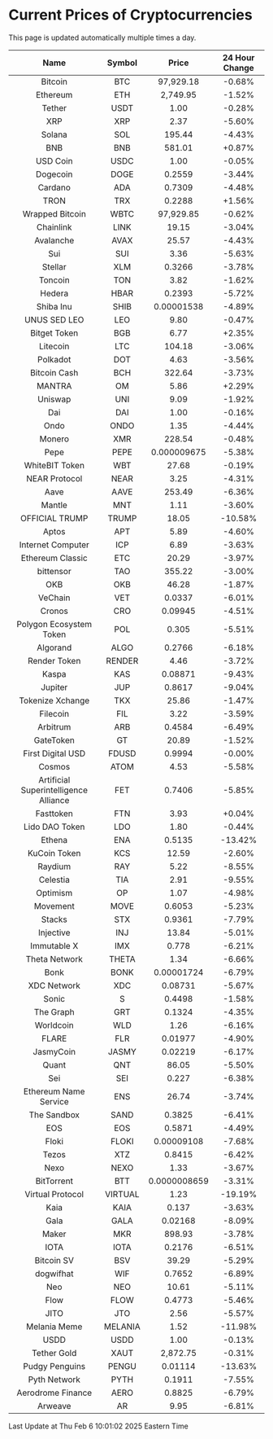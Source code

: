 # Current Prices of Cryptocurrencies
This page is updated automatically multiple times a day.

| Name | Symbol | Price | 24 Hour Change |
| :---: |:---:| :---: | :---: |
| Bitcoin | BTC | 97,929.18 | -0.68% |
| Ethereum | ETH | 2,749.95 | -1.52% |
| Tether | USDT | 1.00 | -0.28% |
| XRP | XRP | 2.37 | -5.60% |
| Solana | SOL | 195.44 | -4.43% |
| BNB | BNB | 581.01 | +0.87% |
| USD Coin | USDC | 1.00 | -0.05% |
| Dogecoin | DOGE | 0.2559 | -3.44% |
| Cardano | ADA | 0.7309 | -4.48% |
| TRON | TRX | 0.2288 | +1.56% |
| Wrapped Bitcoin | WBTC | 97,929.85 | -0.62% |
| Chainlink | LINK | 19.15 | -3.04% |
| Avalanche | AVAX | 25.57 | -4.43% |
| Sui | SUI | 3.36 | -5.63% |
| Stellar | XLM | 0.3266 | -3.78% |
| Toncoin | TON | 3.82 | -1.62% |
| Hedera | HBAR | 0.2393 | -5.72% |
| Shiba Inu | SHIB | 0.00001538 | -4.89% |
| UNUS SED LEO | LEO | 9.80 | -0.47% |
| Bitget Token | BGB | 6.77 | +2.35% |
| Litecoin | LTC | 104.18 | -3.06% |
| Polkadot | DOT | 4.63 | -3.56% |
| Bitcoin Cash | BCH | 322.64 | -3.73% |
| MANTRA | OM | 5.86 | +2.29% |
| Uniswap | UNI | 9.09 | -1.92% |
| Dai | DAI | 1.00 | -0.16% |
| Ondo | ONDO | 1.35 | -4.44% |
| Monero | XMR | 228.54 | -0.48% |
| Pepe | PEPE | 0.000009675 | -5.38% |
| WhiteBIT Token | WBT | 27.68 | -0.19% |
| NEAR Protocol | NEAR | 3.25 | -4.31% |
| Aave | AAVE | 253.49 | -6.36% |
| Mantle | MNT | 1.11 | -3.60% |
| OFFICIAL TRUMP | TRUMP | 18.05 | -10.58% |
| Aptos | APT | 5.89 | -4.60% |
| Internet Computer | ICP | 6.89 | -3.63% |
| Ethereum Classic | ETC | 20.29 | -3.97% |
| bittensor | TAO | 355.22 | -3.00% |
| OKB | OKB | 46.28 | -1.87% |
| VeChain | VET | 0.0337 | -6.01% |
| Cronos | CRO | 0.09945 | -4.51% |
| Polygon Ecosystem Token | POL | 0.305 | -5.51% |
| Algorand | ALGO | 0.2766 | -6.18% |
| Render Token | RENDER | 4.46 | -3.72% |
| Kaspa | KAS | 0.08871 | -9.43% |
| Jupiter | JUP | 0.8617 | -9.04% |
| Tokenize Xchange | TKX | 25.86 | -1.47% |
| Filecoin | FIL | 3.22 | -3.59% |
| Arbitrum | ARB | 0.4584 | -6.49% |
| GateToken | GT | 20.89 | -1.52% |
| First Digital USD | FDUSD | 0.9994 | -0.00% |
| Cosmos | ATOM | 4.53 | -5.58% |
| Artificial Superintelligence Alliance | FET | 0.7406 | -5.85% |
| Fasttoken | FTN | 3.93 | +0.04% |
| Lido DAO Token | LDO | 1.80 | -0.44% |
| Ethena | ENA | 0.5135 | -13.42% |
| KuCoin Token | KCS | 12.59 | -2.60% |
| Raydium | RAY | 5.22 | -8.55% |
| Celestia | TIA | 2.91 | -9.55% |
| Optimism | OP | 1.07 | -4.98% |
| Movement | MOVE | 0.6053 | -5.23% |
| Stacks | STX | 0.9361 | -7.79% |
| Injective | INJ | 13.84 | -5.01% |
| Immutable X | IMX | 0.778 | -6.21% |
| Theta Network | THETA | 1.34 | -6.66% |
| Bonk | BONK | 0.00001724 | -6.79% |
| XDC Network | XDC | 0.08731 | -5.67% |
| Sonic | S | 0.4498 | -1.58% |
| The Graph | GRT | 0.1324 | -4.35% |
| Worldcoin | WLD | 1.26 | -6.16% |
| FLARE | FLR | 0.01977 | -4.90% |
| JasmyCoin | JASMY | 0.02219 | -6.17% |
| Quant | QNT | 86.05 | -5.50% |
| Sei | SEI | 0.227 | -6.38% |
| Ethereum Name Service | ENS | 26.74 | -3.74% |
| The Sandbox | SAND | 0.3825 | -6.41% |
| EOS | EOS | 0.5871 | -4.49% |
| Floki | FLOKI | 0.00009108 | -7.68% |
| Tezos | XTZ | 0.8415 | -6.42% |
| Nexo | NEXO | 1.33 | -3.67% |
| BitTorrent | BTT | 0.0000008659 | -3.31% |
| Virtual Protocol | VIRTUAL | 1.23 | -19.19% |
| Kaia | KAIA | 0.137 | -3.63% |
| Gala | GALA | 0.02168 | -8.09% |
| Maker | MKR | 898.93 | -3.78% |
| IOTA | IOTA | 0.2176 | -6.51% |
| Bitcoin SV | BSV | 39.29 | -5.29% |
| dogwifhat | WIF | 0.7652 | -6.89% |
| Neo | NEO | 10.61 | -5.11% |
| Flow | FLOW | 0.4773 | -5.46% |
| JITO | JTO | 2.56 | -5.57% |
| Melania Meme | MELANIA | 1.52 | -11.98% |
| USDD | USDD | 1.00 | -0.13% |
| Tether Gold | XAUT | 2,872.75 | -0.31% |
| Pudgy Penguins | PENGU | 0.01114 | -13.63% |
| Pyth Network | PYTH | 0.1911 | -7.55% |
| Aerodrome Finance | AERO | 0.8825 | -6.79% |
| Arweave | AR | 9.95 | -6.81% |

Last Update at Thu Feb  6 10:01:02 2025 Eastern Time